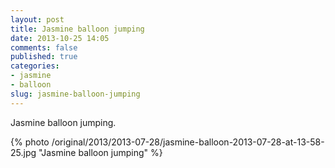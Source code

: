 ```yaml
---
layout: post
title: Jasmine balloon jumping
date: 2013-10-25 14:05
comments: false
published: true
categories:
- jasmine
- balloon
slug: jasmine-balloon-jumping
---
```

Jasmine balloon jumping.

{% photo /original/2013/2013-07-28/jasmine-balloon-2013-07-28-at-13-58-25.jpg "Jasmine balloon jumping" %}
